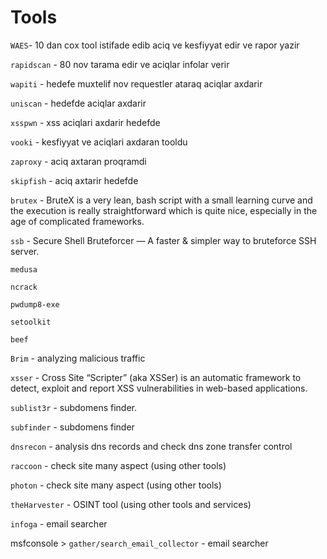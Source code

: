 # Tools

`WAES`- 10 dan cox tool istifade edib aciq ve kesfiyyat edir ve rapor yazir

`rapidscan` - 80 nov tarama edir ve aciqlar infolar verir

`wapiti` - hedefe muxtelif nov requestler ataraq aciqlar axdarir

`uniscan` - hedefde aciqlar axdarir

`xsspwn` - xss aciqlari axdarir hedefde

`vooki` - kesfiyyat ve aciqlari axdaran tooldu

`zaproxy` - aciq axtaran proqramdi

`skipfish` - aciq axtarir hedefde

`brutex` - BruteX is a very lean, bash script with a small learning curve and the execution is really straightforward which is quite nice, especially in the age of complicated frameworks.

`ssb` - Secure Shell Bruteforcer — A faster & simpler way to bruteforce SSH server.

`medusa` 

`ncrack`

`pwdump8-exe`

`setoolkit`

`beef`

`Brim` - analyzing malicious traffic

`xsser` - Cross Site “Scripter” (aka XSSer) is an automatic framework to detect, exploit and report XSS vulnerabilities in web-based applications.

`sublist3r` - subdomens finder.

`subfinder` - subdomens finder

`dnsrecon` - analysis dns records and check dns zone transfer control

`raccoon` - check site many aspect (using other tools)

`photon` - check site many aspect (using other tools)

`theHarvester` - OSINT tool (using other tools and services)

`infoga` - email searcher

msfconsole > `gather/search_email_collector` - email searcher
